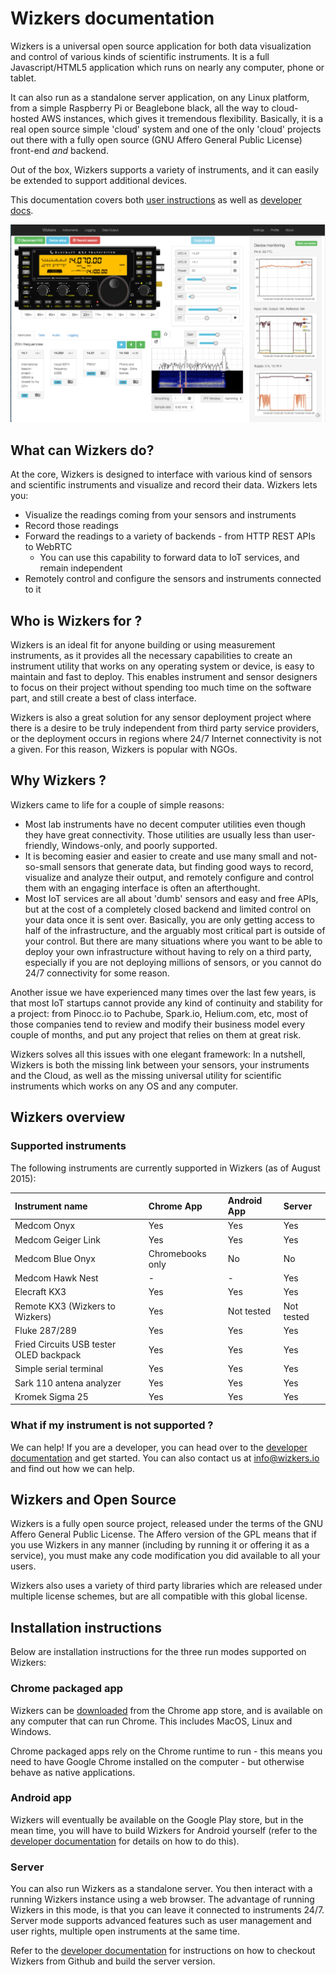 # Wizkers documentation

Wizkers is a universal open source application for both data visualization and control of various kinds of scientific instruments. It is a full Javascript/HTML5 application which runs on nearly any computer, phone or tablet.

It can also run as a standalone server application, on any Linux platform, from a simple Raspberry Pi or Beaglebone black, all the way to cloud-hosted AWS instances, which gives it tremendous flexibility. Basically, it is a real open source simple 'cloud' system  and one of the only 'cloud' projects out there with a fully open source (GNU Affero General Public License) front-end _and_ backend.

Out of the box, Wizkers supports a variety of instruments, and it can easily be extended to support additional devices.

This documentation covers both [user instructions](userdoc.md) as well as [developer docs](devdoc.md).

![Wizkers connected to a KX3](img/instruments-kx3.png)

## What can Wizkers do?

At the core, Wizkers is designed to interface with various kind of sensors and scientific instruments and visualize and record their data. Wizkers lets you:

* Visualize the readings coming from your sensors and instruments
* Record those readings
* Forward the readings to a variety of backends - from HTTP REST APIs to WebRTC
    * You can use this capability to forward data to IoT services, and remain independent
* Remotely control and configure the sensors and instruments connected to it

## Who is Wizkers for ?

Wizkers is an ideal fit for anyone building or using measurement instruments, as it provides all the necessary capabilities to create an instrument utility that works on any operating system or device, is easy to maintain and fast to deploy. This enables instrument and sensor designers to focus on their project without spending too much time on the software part, and still create a best of class interface.

Wizkers is also a great solution for any sensor deployment project where there is a desire to be truly independent from third party service providers, or the deployment occurs in regions where 24/7 Internet connectivity is not a given. For this reason, Wizkers is popular with NGOs.

## Why Wizkers ?

Wizkers came to life for a couple of simple reasons:

* Most lab instruments have no decent computer utilities even though they have great connectivity. Those utilities are usually less than user-friendly, Windows-only, and poorly supported.
* It is becoming easier and easier to create and use many small and not-so-small sensors that generate data, but finding good ways to record, visualize and analyze their output, and remotely configure and control them with an engaging interface is often an afterthought.
* Most IoT services are all about 'dumb' sensors and easy and free APIs, but at the cost of a completely closed backend and limited control on your data once it is sent over. Basically, you are only getting access to half of the infrastructure, and the arguably most critical part is outside of your control. But there are many situations where you want to be able to deploy your own infrastructure without having to rely on a third party, especially if you are not deploying millions of sensors, or you cannot do 24/7 connectivity for some reason.

Another issue we have experienced many times over the last few years, is that most IoT startups cannot provide any kind of continuity and stability for a project: from Pinocc.io to Pachube, Spark.io, Helium.com, etc, most of those companies tend to review and modify their business model every couple of months, and put any project that relies on them at great risk.

Wizkers solves all this issues with one elegant framework: In a nutshell, Wizkers is both the missing link between your sensors, your instruments and the Cloud, as well as the missing universal utility for scientific instruments which works on any OS and any computer.


## Wizkers overview

### Supported instruments

The following instruments are currently supported in Wizkers (as of August 2015):

Instrument name                          | Chrome App       | Android App  | Server      |
:----------------------------------------|:-----------------|:-------------|:------------|
Medcom Onyx                              | Yes              |  Yes         |  Yes        |
Medcom Geiger Link                       | Yes              |  Yes         |  Yes        |
Medcom Blue Onyx                         | Chromebooks only |  No          |  No         |
Medcom Hawk Nest                         | -                |  -           |  Yes        |
Elecraft KX3                             | Yes              |  Yes         |  Yes        |
Remote KX3 (Wizkers to Wizkers)          | Yes              |  Not tested  |  Not tested |
Fluke 287/289                            | Yes              |  Yes         |  Yes        |
Fried Circuits USB tester OLED backpack  | Yes              |  Yes         |  Yes        |
Simple serial terminal                   | Yes              |  Yes         |  Yes        |
Sark 110 antena analyzer                 | Yes              |  Yes         |  Yes        |
Kromek Sigma 25                          | Yes              | Yes          | Yes         |

### What if my instrument is not supported ?

We can help! If you are a developer, you can head over to the [developer documentation](devdoc.md) and get started. You can also contact us at [info@wizkers.io](mailto:info@wizkers.io) and find out how we can help.

## Wizkers and Open Source

Wizkers is a fully open source project, released under the terms of the GNU Affero General Public License. The Affero version of the GPL means that if you use Wizkers in any manner (including by running it or offering it as a service), you must make any code modification you did available to all your users.

Wizkers also uses a variety of third party libraries which are released under multiple license schemes, but are all compatible with this global license.

## Installation instructions

Below are installation instructions for the three run modes supported on Wizkers:

### Chrome packaged app

Wizkers can be [downloaded](https://goo.gl/DgLqXH) from the Chrome app store, and is available on any computer that can run Chrome. This includes MacOS, Linux and Windows. 

Chrome packaged apps rely on the Chrome runtime to run - this means you need to have Google Chrome installed on the computer - but otherwise behave as native applications.

### Android app

Wizkers will eventually be available on the Google Play store, but in the mean time, you will have to build Wizkers for Android yourself (refer to the [developer documentation](devdoc.md) for details on how to do this).

### Server

You can also run Wizkers as a standalone server. You then interact with a running Wizkers instance using a web browser. The advantage of running Wizkers in this mode, is that you can leave it connected to instruments 24/7. Server mode supports advanced features such as user management and user rights, multiple open instruments at the same time.

Refer to the [developer documentation](devdoc.md) for instructions on how to checkout Wizkers from Github and build the server version.

